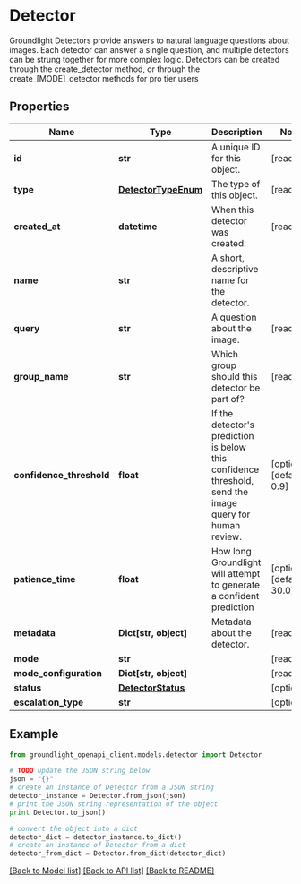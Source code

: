 # Detector

Groundlight Detectors provide answers to natural language questions about images.  Each detector can answer a single question, and multiple detectors can be strung together for more complex logic. Detectors can be created through the create_detector method, or through the create_[MODE]_detector methods for pro tier users

## Properties
Name | Type | Description | Notes
------------ | ------------- | ------------- | -------------
**id** | **str** | A unique ID for this object. | [readonly] 
**type** | [**DetectorTypeEnum**](DetectorTypeEnum.md) | The type of this object. | [readonly] 
**created_at** | **datetime** | When this detector was created. | [readonly] 
**name** | **str** | A short, descriptive name for the detector. | 
**query** | **str** | A question about the image. | [readonly] 
**group_name** | **str** | Which group should this detector be part of? | [readonly] 
**confidence_threshold** | **float** | If the detector&#39;s prediction is below this confidence threshold, send the image query for human review. | [optional] [default to 0.9]
**patience_time** | **float** | How long Groundlight will attempt to generate a confident prediction | [optional] [default to 30.0]
**metadata** | **Dict[str, object]** | Metadata about the detector. | [readonly] 
**mode** | **str** |  | [readonly] 
**mode_configuration** | **Dict[str, object]** |  | [readonly] 
**status** | [**DetectorStatus**](DetectorStatus.md) |  | [optional] 
**escalation_type** | **str** |  | [optional] 

## Example

```python
from groundlight_openapi_client.models.detector import Detector

# TODO update the JSON string below
json = "{}"
# create an instance of Detector from a JSON string
detector_instance = Detector.from_json(json)
# print the JSON string representation of the object
print Detector.to_json()

# convert the object into a dict
detector_dict = detector_instance.to_dict()
# create an instance of Detector from a dict
detector_from_dict = Detector.from_dict(detector_dict)
```
[[Back to Model list]](../README.md#documentation-for-models) [[Back to API list]](../README.md#documentation-for-api-endpoints) [[Back to README]](../README.md)


